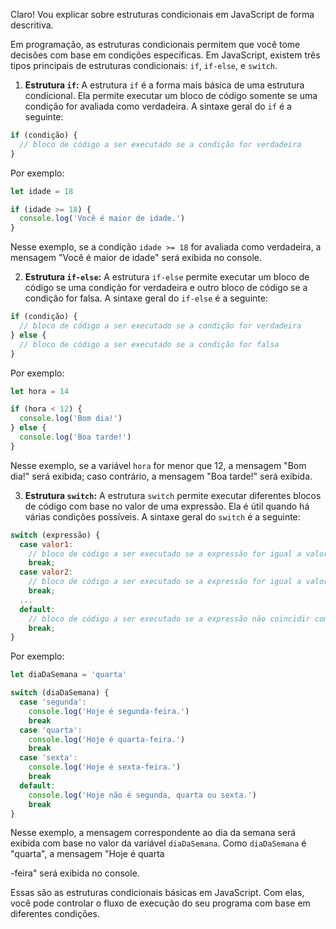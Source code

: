 Claro! Vou explicar sobre estruturas condicionais em JavaScript de forma descritiva.

Em programação, as estruturas condicionais permitem que você tome decisões com base em condições específicas. Em JavaScript, existem três tipos principais de estruturas condicionais: `if`, `if-else`, e `switch`.

1. **Estrutura `if`:**
   A estrutura `if` é a forma mais básica de uma estrutura condicional. Ela permite executar um bloco de código somente se uma condição for avaliada como verdadeira. A sintaxe geral do `if` é a seguinte:

```javascript
if (condição) {
  // bloco de código a ser executado se a condição for verdadeira
}
```

Por exemplo:

```javascript
let idade = 18

if (idade >= 18) {
  console.log('Você é maior de idade.')
}
```

Nesse exemplo, se a condição `idade >= 18` for avaliada como verdadeira, a mensagem "Você é maior de idade" será exibida no console.

2. **Estrutura `if-else`:**
   A estrutura `if-else` permite executar um bloco de código se uma condição for verdadeira e outro bloco de código se a condição for falsa. A sintaxe geral do `if-else` é a seguinte:

```javascript
if (condição) {
  // bloco de código a ser executado se a condição for verdadeira
} else {
  // bloco de código a ser executado se a condição for falsa
}
```

Por exemplo:

```javascript
let hora = 14

if (hora < 12) {
  console.log('Bom dia!')
} else {
  console.log('Boa tarde!')
}
```

Nesse exemplo, se a variável `hora` for menor que 12, a mensagem "Bom dia!" será exibida; caso contrário, a mensagem "Boa tarde!" será exibida.

3. **Estrutura `switch`:**
   A estrutura `switch` permite executar diferentes blocos de código com base no valor de uma expressão. Ela é útil quando há várias condições possíveis. A sintaxe geral do `switch` é a seguinte:

```javascript
switch (expressão) {
  case valor1:
    // bloco de código a ser executado se a expressão for igual a valor1
    break;
  case valor2:
    // bloco de código a ser executado se a expressão for igual a valor2
    break;
  ...
  default:
    // bloco de código a ser executado se a expressão não coincidir com nenhum dos valores anteriores
    break;
}
```

Por exemplo:

```javascript
let diaDaSemana = 'quarta'

switch (diaDaSemana) {
  case 'segunda':
    console.log('Hoje é segunda-feira.')
    break
  case 'quarta':
    console.log('Hoje é quarta-feira.')
    break
  case 'sexta':
    console.log('Hoje é sexta-feira.')
    break
  default:
    console.log('Hoje não é segunda, quarta ou sexta.')
    break
}
```

Nesse exemplo, a mensagem correspondente ao dia da semana será exibida com base no valor da variável `diaDaSemana`. Como `diaDaSemana` é "quarta", a mensagem "Hoje é quarta

-feira" será exibida no console.

Essas são as estruturas condicionais básicas em JavaScript. Com elas, você pode controlar o fluxo de execução do seu programa com base em diferentes condições.

